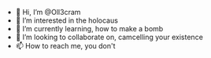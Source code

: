 - 👋 Hi, I’m @Oll3cram
- 👀 I’m interested in the holocaus
- 🌱 I’m currently learning, how to make a bomb
- 💞️ I’m looking to collaborate on, camcelling your existence
- 📫 How to reach me, you don't

<!---
Oll3cram/Oll3cram is a ✨ special ✨ repository because its `README.md` (this file) appears on your GitHub profile.
You can click the Preview link to take a look at your changes.
--->
